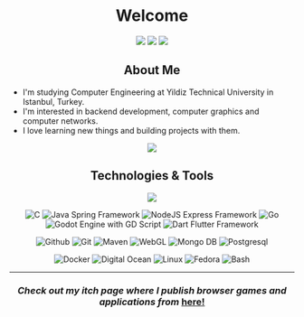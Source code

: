 
<h1 align="center">Welcome</h1>

<p align="center">
<a href="https://www.linkedin.com/in/umut-sevdi/">
<img src="https://img.shields.io/badge/linkedin-%230077B5.svg?&style=for-the-badge&logo=linkedin&logoColor=white"></a>
<a href="mailto:sevdiumut@protonmail.com">
<img src="https://img.shields.io/badge/Protonmail-%23292536.svg?&style=for-the-badge&logo=protonmail&logoColor=white"></a>
<a href="mailto:sevdiumut@gmail.com">
<img src="https://img.shields.io/badge/Gmail-%234E34A7.svg?&style=for-the-badge&logo=google&logoColor=white"></a>

<h2 align="center">About Me</h2>


- I'm studying Computer Engineering at Yildiz Technical University in Istanbul, Turkey.
- I'm interested in backend development, computer graphics and computer networks.
- I love learning new things and building projects with them.
  
<p align="center">
<img src="https://github-readme-stats.vercel.app/api?username=umutsevdi&show_icons=true&count_private=true&theme=tokyonight&include_all_commits=true"></p>


<h2 align="center">Technologies & Tools</h2>


<p align="center">
<img src="https://github-readme-stats.vercel.app/api/top-langs/?username=umutsevdi&layout=compact&theme=tokyonight&langs_count=10">
</p>

<p align="center">
<img src="https://img.shields.io/badge/C--%233?&style=flat-square&logo=cplusplus&color=grey" title=C>
<img src="https://img.shields.io/badge/Java-Spring-%233?&style=flat-square&logo=java&color=b07219" title="Java Spring Framework">
<img src="https://img.shields.io/badge/NodeJS-Express-%233?&style=flat-square&logo=javascript&color=f1e05a" title="NodeJS Express Framework">
<img src="https://img.shields.io/badge/Go-mux-%233?&style=flat-square&logo=Go&color=375eab" title=Go>
<img src="https://img.shields.io/badge/Godot-GDScript-%233?&style=flat-square&logo=gd&color=355570" title="Godot Engine with GD Script">
<img src="https://img.shields.io/badge/Dart-Flutter-%233?&style=flat-square&logo=flutter&color=00B4AB" title="Dart Flutter Framework">
<p align="center">
<img src="https://img.icons8.com/material-outlined/30/github.png" title="Github">
<img src="https://img.icons8.com/color/30/git.png" title="Git">
<img src="https://img.icons8.com/ios/30/2A9356/maven-ios.png" title="Maven">
<img src="https://img.icons8.com/40/3d9970/webgl.png" title="WebGL">
<img src="https://img.icons8.com/color/30/mongodb.png" title="Mongo DB">
<img src="https://img.icons8.com/color/30/postgresql.png" title="Postgresql">
<p align="center">
<img src="https://img.icons8.com/color/30/docker.png" title="Docker">
<img src="https://img.icons8.com/windows/30/3459DB/digital-ocean.png" title="Digital Ocean">
<img src="https://img.icons8.com/color/30/linux.png" title="Linux">
<img src="https://img.icons8.com/windows/30/60467a/fedora.png" title="Fedora">
<img src="https://img.icons8.com/plasticine/30/000000/bash.png"/ title="Bash">

--- 

<h3 align="center"><span  style="font-style: italic;"> Check out my itch page where I publish browser games and applications from</span> <a style="font-weight:bold" href="https://umutsevdi.itch.io/"> here!</a></h3>
